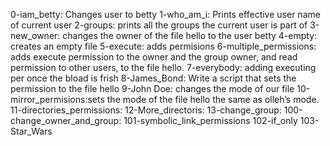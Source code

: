 0-iam_betty: Changes user to betty
1-who_am_i: Prints effective user name of current user
2-groups: prints all the groups the current user is part of
3-new_owner: changes the owner of the file hello to the user betty
4-empty: creates an empty file
5-execute: adds permisions 
6-multiple_permissions: adds execute permission to the owner and the group owner, and read permission to other users, to the file hello.
7-everybody: adding executing per once the bload is frish
8-James_Bond: Write a script that sets the permission to the file hello
9-John Doe: changes the mode of our file
10-mirror_permisions:sets the mode of the file hello the same as olleh’s mode.
11-directories_permissions: 
12-More_directoris: 
13-change_group: 
100-change_owner_and_group:
101-symbolic_link_permissions
102-if_only
103-Star_Wars
